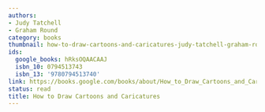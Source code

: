```yaml
---
authors:
- Judy Tatchell
- Graham Round
category: books
thumbnail: how-to-draw-cartoons-and-caricatures-judy-tatchell-graham-round-cover.jpg
ids:
  google_books: hRksOQAACAAJ
  isbn_10: 0794513743
  isbn_13: '9780794513740'
link: https://books.google.com/books/about/How_to_Draw_Cartoons_and_Caricatures.html?hl=&id=hRksOQAACAAJ
status: read
title: How to Draw Cartoons and Caricatures
---
```

